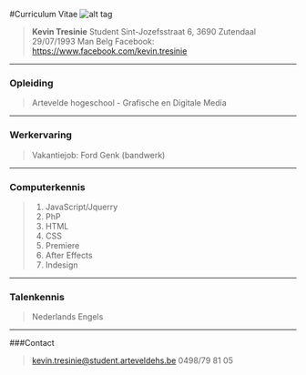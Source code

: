 #Curriculum Vitae
![alt tag](http://i.imgur.com/lEuBKAg.jpg)
>**Kevin Tresinie**
>Student
> Sint-Jozefsstraat 6,
> 3690 Zutendaal
> 29/07/1993
> Man
> Belg
> Facebook: https://www.facebook.com/kevin.tresinie

------
### Opleiding
> Artevelde hogeschool - Grafische en Digitale Media

------
### Werkervaring
> Vakantiejob: Ford Genk (bandwerk)

------
### Computerkennis

> 1. JavaScript/Jquerry
> 1. PhP
> 1. HTML
> 1. CSS
> 1. Premiere
> 1. After Effects
> 1. Indesign

----------


### Talenkennis
> Nederlands
> Engels

------
###Contact
> kevin.tresinie@student.arteveldehs.be
> 0498/79 81 05